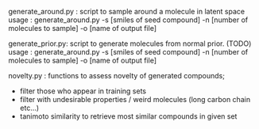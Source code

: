 generate_around.py : script to sample around a molecule in latent space 
usage : 
generate_around.py -s [smiles of seed compound] -n [number of molecules to sample] -o [name of output file]

generate_prior.py: script to generate molecules from normal prior. (TODO)
usage : 
generate_around.py -s [smiles of seed compound] -n [number of molecules to sample] -o [name of output file]

novelty.py : 
functions to assess novelty of generated compounds;
- filter those who appear in training sets 
- filter with undesirable properties / weird molecules (long carbon chain etc...)
- tanimoto similarity to retrieve most similar compounds in given set 


